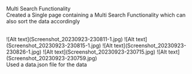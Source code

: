 Multi Search Functionality
<br>
Created a Single page containing a Multi Search Functionality which can also sort the data accordingly

<br>
![Alt text](Screenshot_20230923-230811-1.jpg) ![Alt text](Screenshot_20230923-230815-1.jpg) ![Alt text](Screenshot_20230923-230826-1.jpg) ![Alt text](Screenshot_20230923-230715.jpg) ![Alt text](Screenshot_20230923-230759.jpg)
<br>
Used a data.json file for the data